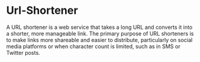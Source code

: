 # Url-Shortener
A URL shortener is a web service that takes a long URL and converts it into a shorter, more manageable link. The primary purpose of URL shorteners is to make links more shareable and easier to distribute, particularly on social media platforms or when character count is limited, such as in SMS or Twitter posts.
